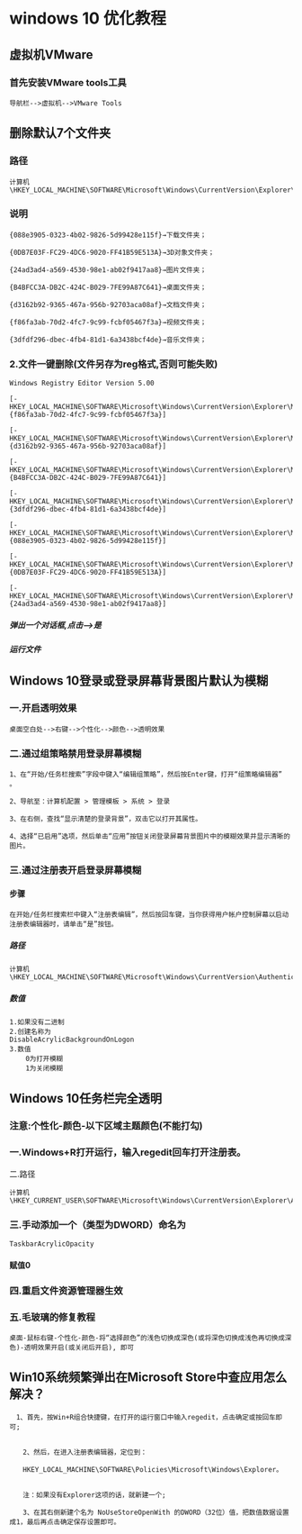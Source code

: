 # windows 10 优化教程

## 虚拟机VMware

### 首先安装VMware tools工具

```text
导航栏-->虚拟机-->VMware Tools
```



## 删除默认7个文件夹

### 路径

```text
计算机\HKEY_LOCAL_MACHINE\SOFTWARE\Microsoft\Windows\CurrentVersion\Explorer\MyComputer\NameSpace
```

### 说明

```text
{088e3905-0323-4b02-9826-5d99428e115f}→下载文件夹；

{0DB7E03F-FC29-4DC6-9020-FF41B59E513A}→3D对象文件夹；

{24ad3ad4-a569-4530-98e1-ab02f9417aa8}→图片文件夹；

{B4BFCC3A-DB2C-424C-B029-7FE99A87C641}→桌面文件夹；

{d3162b92-9365-467a-956b-92703aca08af}→文档文件夹；

{f86fa3ab-70d2-4fc7-9c99-fcbf05467f3a}→视频文件夹；

{3dfdf296-dbec-4fb4-81d1-6a3438bcf4de}→音乐文件夹；
```



### 2.文件一键删除(文件另存为reg格式,**否则可能失败**)

```text
Windows Registry Editor Version 5.00

[-HKEY_LOCAL_MACHINE\SOFTWARE\Microsoft\Windows\CurrentVersion\Explorer\MyComputer\NameSpace\{f86fa3ab-70d2-4fc7-9c99-fcbf05467f3a}]

[-HKEY_LOCAL_MACHINE\SOFTWARE\Microsoft\Windows\CurrentVersion\Explorer\MyComputer\NameSpace\{d3162b92-9365-467a-956b-92703aca08af}]

[-HKEY_LOCAL_MACHINE\SOFTWARE\Microsoft\Windows\CurrentVersion\Explorer\MyComputer\NameSpace\{B4BFCC3A-DB2C-424C-B029-7FE99A87C641}]

[-HKEY_LOCAL_MACHINE\SOFTWARE\Microsoft\Windows\CurrentVersion\Explorer\MyComputer\NameSpace\{3dfdf296-dbec-4fb4-81d1-6a3438bcf4de}]

[-HKEY_LOCAL_MACHINE\SOFTWARE\Microsoft\Windows\CurrentVersion\Explorer\MyComputer\NameSpace\{088e3905-0323-4b02-9826-5d99428e115f}]

[-HKEY_LOCAL_MACHINE\SOFTWARE\Microsoft\Windows\CurrentVersion\Explorer\MyComputer\NameSpace\{0DB7E03F-FC29-4DC6-9020-FF41B59E513A}]

[-HKEY_LOCAL_MACHINE\SOFTWARE\Microsoft\Windows\CurrentVersion\Explorer\MyComputer\NameSpace\{24ad3ad4-a569-4530-98e1-ab02f9417aa8}]
```

##### 	弹出一个对话框,点击-->是

##### 	运行文件



## Windows 10登录或登录屏幕背景图片默认为模糊

### 一.开启透明效果

```text
桌面空白处-->右键-->个性化-->颜色-->透明效果
```

### 二.通过组策略禁用登录屏幕模糊

```text
1、在“开始/任务栏搜索”字段中键入“编辑组策略”，然后按Enter键，打开“组策略编辑器” 。

2、导航至：计算机配置 > 管理模板 > 系统 > 登录

3、在右侧，查找“显示清楚的登录背景”，双击它以打开其属性。

4、选择“已启用”选项，然后单击“应用”按钮关闭登录屏幕背景图片中的模糊效果并显示清晰的图片。
```

### 三.通过注册表开启登录屏幕模糊

#### 步骤

```text
在开始/任务栏搜索栏中键入“注册表编辑”，然后按回车键，当你获得用户帐户控制屏幕以启动注册表编辑器时，请单击“是”按钮。
```

##### 路径

```text
计算机\HKEY_LOCAL_MACHINE\SOFTWARE\Microsoft\Windows\CurrentVersion\Authentication\LogonUI\TestHooks
```

##### 数值

```text
1.如果没有二进制
2.创建名称为
DisableAcrylicBackgroundOnLogon
3.数值
	0为打开模糊
	1为关闭模糊
```

## Windows 10任务栏完全透明

### **注意**:个性化-颜色-以下区域主题颜色(不能打勾)

### 一.Windows+R打开运行，输入regedit回车打开注册表。
二.路径

```text
计算机\HKEY_CURRENT_USER\SOFTWARE\Microsoft\Windows\CurrentVersion\Explorer\Advanced
```

### 三.手动添加一个（类型为DWORD）命名为

```text
TaskbarAcrylicOpacity
```

#### 	赋值0

### 四.重启文件资源管理器生效

### 五.毛玻璃的修复教程

```text
桌面-鼠标右键-个性化-颜色-将“选择颜色”的浅色切换成深色(或将深色切换成浅色再切换成深色)-透明效果开启(或关闭后开启), 即可
```

## Win10系统频繁弹出在Microsoft Store中查应用怎么解决？

```text
　1、首先，按Win+R组合快捷键，在打开的运行窗口中输入regedit，点击确定或按回车即可;


　　2、然后，在进入注册表编辑器，定位到：

　　HKEY_LOCAL_MACHINE\SOFTWARE\Policies\Microsoft\Windows\Explorer。


　　注：如果没有Explorer这项的话，就新建一个;

　　3、在其右侧新建个名为 NoUseStoreOpenWith 的DWORD（32位）值，把数值数据设置成1，最后再点击确定保存设置即可。
```

